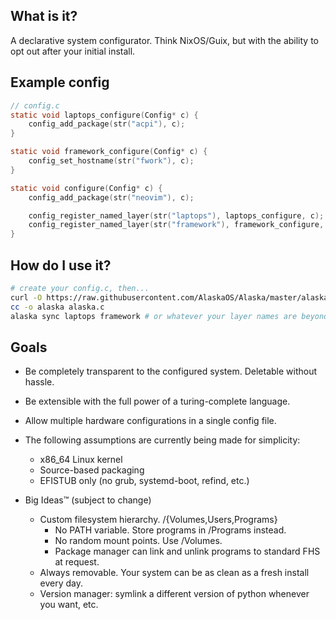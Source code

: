 ## What is it?

A declarative system configurator. Think NixOS/Guix, but with the ability to opt out after your initial install.

## Example config

```c
// config.c
static void laptops_configure(Config* c) {
    config_add_package(str("acpi"), c);
}

static void framework_configure(Config* c) {
    config_set_hostname(str("fwork"), c);
}

static void configure(Config* c) {
    config_add_package(str("neovim"), c);

    config_register_named_layer(str("laptops"), laptops_configure, c);
    config_register_named_layer(str("framework"), framework_configure, c);
}
```

## How do I use it?

```sh
# create your config.c, then...
curl -O https://raw.githubusercontent.com/AlaskaOS/Alaska/master/alaska.c
cc -o alaska alaska.c
alaska sync laptops framework # or whatever your layer names are beyond 'default'
```

## Goals

- Be completely transparent to the configured system. Deletable without hassle.
- Be extensible with the full power of a turing-complete language.
- Allow multiple hardware configurations in a single config file.
- The following assumptions are currently being made for simplicity:
    - x86_64 Linux kernel
    - Source-based packaging
    - EFISTUB only (no grub, systemd-boot, refind, etc.)

- Big Ideas™ (subject to change)
    - Custom filesystem hierarchy. /{Volumes,Users,Programs}
        - No PATH variable. Store programs in /Programs instead.
        - No random mount points. Use /Volumes.
        - Package manager can link and unlink programs to standard FHS at request.
    - Always removable. Your system can be as clean as a fresh install every day.
    - Version manager: symlink a different version of python whenever you want, etc.
